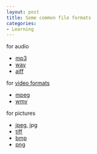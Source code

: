 ```yaml
---
layout: post
title: Some common file formats
categories:
- Learning
---
```



for audio

- [mp3](http://en.wikipedia.org/wiki/MP3)
- [wav](http://www.borg.com/~jglatt/tech/wave.htm)
- [aiff](http://en.wikipedia.org/wiki/Audio_Interchange_File_Format)

for [video formats](http://en.wikipedia.org/wiki/Video_formats)
- [mpeg](http://en.wikipedia.org/wiki/Moving_Picture_Experts_Group)
- [wmv](http://en.wikipedia.org/wiki/Windows_Media_Video)

for pictures
- [jpeg](http://en.wikipedia.org/wiki/JPEG), jpg
- [tiff](http://en.wikipedia.org/wiki/TIFF)
- [bmp](http://en.wikipedia.org/wiki/Windows_bitmap)
- [png](http://en.wikipedia.org/wiki/Portable_Network_Graphics)
